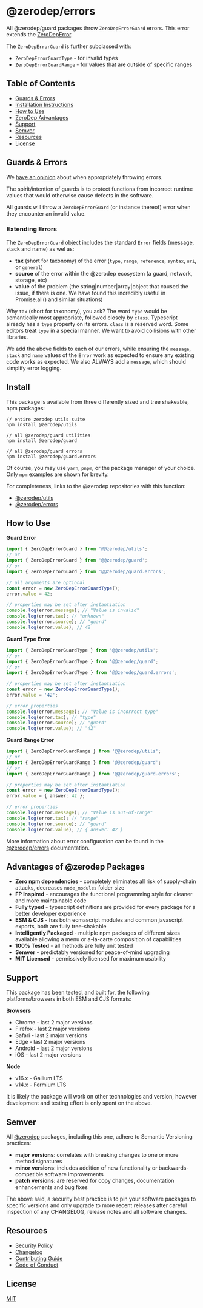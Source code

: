 # @zerodep/errors

All @zerodep/guard packages throw `ZeroDepErrorGuard` errors. This error extends the [ZeroDepError](https://github.com/cdepage/zerodep/blob/main/packages/errors/README.md).

The `ZeroDepErrorGuard` is further subclassed with:

- `ZeroDepErrorGuardType` - for invalid types
- `ZeroDepErrorGuardRange` - for values that are outside of specific ranges

## Table of Contents

- [Guards & Errors](#guards--errors)
- [Installation Instructions](#install)
- [How to Use](#how-to-use)
- [ZeroDep Advantages](#advantages-of-zerodep-packages)
- [Support](#support)
- [Semver](#semver)
- [Resources](#resources)
- [License](#license)

## Guards & Errors

We [have an opinion](https://github.com/cdepage/zerodep/blob/main/packages/errors/README.md) about when appropriately throwing errors.

The spirit/intention of guards is to protect functions from incorrect runtime values that would otherwise cause defects in the software.

All guards will throw a `ZeroDepErrorGuard` (or instance thereof) error when they encounter an invalid value.

### Extending Errors

The `ZeroDepErrorGuard` object includes the standard `Error` fields (message, stack and name) as wel as:

- **tax** (short for taxonomy) of the error (`type`, `range`, `reference`, `syntax`, `uri`, or `general`)
- **source** of the error within the @zerodep ecosystem (a guard, network, storage, etc)
- **value** of the problem (the string|number|array|object that caused the issue, if there is one. We have found this incredibly useful in Promise.all() and similar situations)

Why `tax` (short for taxonomy), you ask? The word `type` would be semantically most appropriate, followed closely by `class`. Typescript already has a `type` property on its errors. `class` is a reserved word. Some editors treat `type` in a special manner. We want to avoid collisions with other libraries.

We add the above fields to each of our errors, while ensuring the `message`, `stack` and `name` values of the `Error` work as expected to ensure any existing code works as expected. We also ALWAYS add a `message`, which should simplify error logging.

## Install

This package is available from three differently sized and tree shakeable, npm packages:

```
// entire zerodep utils suite
npm install @zerodep/utils

// all @zerodep/guard utilities
npm install @zerodep/guard

// all @zerodep/guard errors
npm install @zerodep/guard.errors
```

Of course, you may use `yarn`, `pnpm`, or the package manager of your choice. Only `npm` examples are shown for brevity.

For completeness, links to the @zerodep repositories with this function:

- [@zerodep/utils](https://github.com/cdepage/zerodep/tree/main/packages/utils)
- [@zerodep/errors](https://github.com/cdepage/zerodep/tree/main/packages/errors)

## How to Use

**Guard Error**

```typescript
import { ZeroDepErrorGuard } from '@@zerodep/utils';
// or
import { ZeroDepErrorGuard } from '@@zerodep/guard';
// or
import { ZeroDepErrorGuard } from '@@zerodep/guard.errors';

// all arguments are optional
const error = new ZeroDepErrorGuardType();
error.value = 42;

// properties may be set after instantiation
console.log(error.message); // "Value is invalid"
console.log(error.tax); // "unknown"
console.log(error.source); // "guard"
console.log(error.value); // 42
```

**Guard Type Error**

```typescript
import { ZeroDepErrorGuardType } from '@@zerodep/utils';
// or
import { ZeroDepErrorGuardType } from '@@zerodep/guard';
// or
import { ZeroDepErrorGuardType } from '@@zerodep/guard.errors';

// properties may be set after instantiation
const error = new ZeroDepErrorGuardType();
error.value = '42';

// error properties
console.log(error.message); // "Value is incorrect type"
console.log(error.tax); // "type"
console.log(error.source); // "guard"
console.log(error.value); // "42"
```

**Guard Range Error**

```typescript
import { ZeroDepErrorGuardRange } from '@@zerodep/utils';
// or
import { ZeroDepErrorGuardRange } from '@@zerodep/guard';
// or
import { ZeroDepErrorGuardRange } from '@@zerodep/guard.errors';

// properties may be set after instantiation
const error = new ZeroDepErrorGuardType();
error.value = { answer: 42 };

// error properties
console.log(error.message); // "Value is out-of-range"
console.log(error.tax); // "range"
console.log(error.source); // "guard"
console.log(error.value); // { answer: 42 }
```

More information about error configuration can be found in the [@zerodep/errors](https://github.com/cdepage/zerodep/blob/main/packages/errors/README.md) documentation.

## Advantages of @zerodep Packages

- **Zero npm dependencies** - completely eliminates all risk of supply-chain attacks, decreases `node_modules` folder size
- **FP Inspired** - encourages the functional programming style for cleaner and more maintainable code
- **Fully typed** - typescript definitions are provided for every package for a better developer experience
- **ESM & CJS** - has both ecmascript modules and common javascript exports, both are fully tree-shakable
- **Intelligently Packaged** - multiple npm packages of different sizes available allowing a menu or a-la-carte composition of capabilities
- **100% Tested** - all methods are fully unit tested
- **Semver** - predictably versioned for peace-of-mind upgrading
- **MIT Licensed** - permissively licensed for maximum usability

## Support

This package has been tested, and built for, the following platforms/browsers in both ESM and CJS formats:

**Browsers**

- Chrome - last 2 major versions
- Firefox - last 2 major versions
- Safari - last 2 major versions
- Edge - last 2 major versions
- Android - last 2 major versions
- iOS - last 2 major versions

**Node**

- v16.x - Gallium LTS
- v14.x - Fermium LTS

It is likely the package will work on other technologies and version, however development and testing effort is only spent on the above.

## Semver

All [@zerodep](https://github.com/cdepage/zerodep) packages, including this one, adhere to Semantic Versioning practices:

- **major versions**: correlates with breaking changes to one or more method signatures
- **minor versions**: includes addition of new functionality or backwards-compatible software improvements
- **patch versions**: are reserved for copy changes, documentation enhancements and bug fixes

The above said, a security best practice is to pin your software packages to specific versions and only upgrade to more recent releases after careful inspection of any CHANGELOG, release notes and all software changes.

## Resources

- [Security Policy](https://github.com/cdepage/zerodep/blob/main/SECURITY.md)
- [Changelog](https://github.com/cdepage/zerodep/blob/main/packages/guard.errors/CHANGELOG.md)
- [Contributing Guide](https://github.com/cdepage/zerodep/blob/main/CONTRIBUTING.md)
- [Code of Conduct](https://github.com/cdepage/zerodep/blob/main/CODE_OF_CONDUCT.md)

## License

[MIT](https://github.com/cdepage/zerodep/blob/main/LICENSE)
